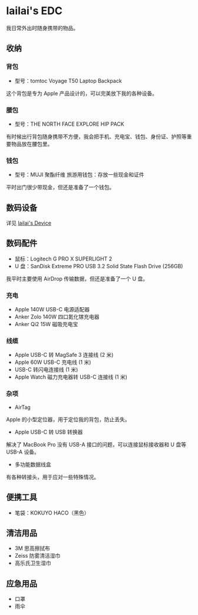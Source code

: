 # lailai's EDC

我日常外出时随身携带的物品。

## 收纳

### 背包

- 型号：tomtoc Voyage T50 Laptop Backpack

这个背包是专为 Apple 产品设计的，可以完美放下我的各种设备。

### 腰包

- 型号：THE NORTH FACE EXPLORE HIP PACK

有时候出行背包随身携带不方便，我会把手机、充电宝、钱包、身份证、护照等重要物品放在腰包里。

### 钱包

- 型号：MUJI 聚酯纤维 旅游用钱包：存放一些现金和证件

平时出门很少带现金，但还是准备了一个钱包。

## 数码设备

详见 [lailai's Device](devices)

## 数码配件

- 鼠标：Logitech G PRO X SUPERLIGHT 2
- U 盘：SanDisk Extreme PRO USB 3.2 Solid State Flash Drive (256GB)

我平时主要使用 AirDrop 传输数据，但还是准备了一个 U 盘。

### 充电

- Apple 140W USB-C 电源适配器
- Anker Zolo 140W 四口氮化镓充电器
- Anker Qi2 15W 磁吸充电宝

### 线缆

- Apple USB-C 转 MagSafe 3 连接线 (2 米)
- Apple 60W USB-C 充电线 (1 米)
- USB-C 转闪电连接线 (1 米)
- Apple Watch 磁力充电器转 USB-C 连接线 (1 米)

### 杂项

- AirTag

Apple 的小型定位器，用于定位我的背包，防止丢失。

- Apple USB-C 转 USB 转换器

解决了 MacBook Pro 没有 USB-A 接口的问题，可以连接鼠标接收器和 U 盘等 USB-A 设备。

- 多功能数据线盒

有各种转接头，用于应对一些特殊情况。

## 便携工具

- 笔袋：KOKUYO HACO（黑色）

## 清洁用品

- 3M 思高擦拭布
- Zeiss 防雾清洁湿巾
- 高乐氏卫生湿巾

## 应急用品

- 口罩
- 雨伞
